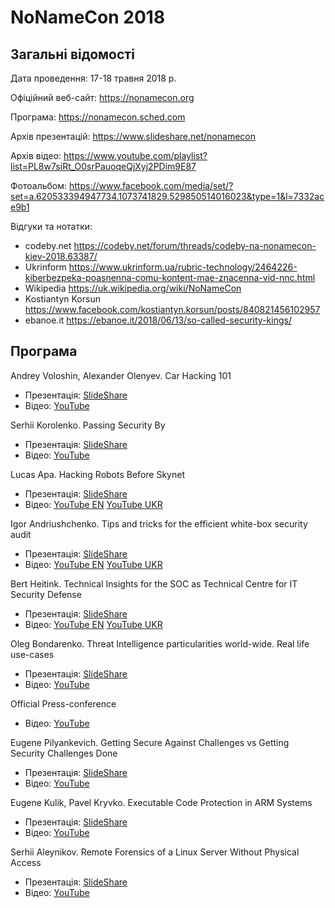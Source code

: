 # NoNameCon 2018

## Загальні відомості

Дата проведення: 17-18 травня 2018 р.

Офіційний веб-сайт: https://nonamecon.org

Програма: https://nonamecon.sched.com

Архів презентацій: https://www.slideshare.net/nonamecon

Архів відео: https://www.youtube.com/playlist?list=PL8w7siRt_O0srPauoqeQjXyj2PDim9E87

Фотоальбом: https://www.facebook.com/media/set/?set=a.620533394947734.1073741829.529850514016023&type=1&l=7332ace9b1

Відгуки та нотатки:
- codeby.net https://codeby.net/forum/threads/codeby-na-nonamecon-kiev-2018.63387/
- Ukrinform https://www.ukrinform.ua/rubric-technology/2464226-kiberbezpeka-poasnenna-comu-kontent-mae-znacenna-vid-nnc.html
- Wikipedia https://uk.wikipedia.org/wiki/NoNameCon
- Kostiantyn Korsun https://www.facebook.com/kostiantyn.korsun/posts/840821456102957
- ebanoe.it https://ebanoe.it/2018/06/13/so-called-security-kings/

## Програма

Andrey Voloshin, Alexander Olenyev. Car Hacking 101
- Презентація: [SlideShare](https://www.slideshare.net/nonamecon/alexander-olenyev-andrey-voloshin-car-hacking-101-by-nonamecon)
- Відео: [YouTube](https://www.youtube.com/watch?v=VnRlH3aHlIo&index=2&t=0s&list=PL8w7siRt_O0srPauoqeQjXyj2PDim9E87)

Serhii Korolenko. Passing Security By
- Презентація: [SlideShare](https://www.slideshare.net/nonamecon/serhii-korolenko-passing-security-by)
- Відео: [YouTube](https://www.youtube.com/watch?v=rDOYUCy9phA&index=2&list=PL8w7siRt_O0srPauoqeQjXyj2PDim9E87)

Lucas Apa. Hacking Robots Before Skynet
- Презентація: [SlideShare](https://www.slideshare.net/nonamecon/lukas-apa-hacking-robots-before-skynet)
- Відео: [YouTube EN](https://www.youtube.com/watch?v=N3qd6PMzjbU&index=3&list=PL8w7siRt_O0srPauoqeQjXyj2PDim9E87)
[YouTube UKR](https://www.youtube.com/watch?v=n5dVezNNxic&list=PL8w7siRt_O0srPauoqeQjXyj2PDim9E87&index=4)

Igor Andriushchenko. Tips and tricks for the efficient white-box security audit
- Презентація: [SlideShare](https://www.slideshare.net/nonamecon/igorandriushchenko-tips-and-tricks-for-the-efficient-whitebox-security-audit-from-blue-and-red-team-perspective)
- Відео: [YouTube EN](https://www.youtube.com/watch?v=O6DSi7Dt8so&index=5&list=PL8w7siRt_O0srPauoqeQjXyj2PDim9E87)
[YouTube UKR](https://www.youtube.com/watch?v=aNs7BcYiE-E&list=PL8w7siRt_O0srPauoqeQjXyj2PDim9E87&index=6)

Bert Heitink. Technical Insights for the SOC as Technical Centre for IT Security Defense
- Презентація: [SlideShare](https://www.slideshare.net/nonamecon/bert-heitink-technical-insights-for-the-soc-as-technical-centre-for-it-security-defense)
- Відео: [YouTube EN](https://www.youtube.com/watch?v=4ZiUQ4oAZS0&index=7&list=PL8w7siRt_O0srPauoqeQjXyj2PDim9E87)
[YouTube UKR](https://www.youtube.com/watch?v=f0uSVX44DQU&index=8&list=PL8w7siRt_O0srPauoqeQjXyj2PDim9E87)

Oleg Bondarenko. Threat Intelligence particularities world-wide. Real life use-cases
- Презентація: [SlideShare](https://www.slideshare.net/nonamecon/oleg-bondarenko-threat-intelligence-particularities-worldwide-real-life-usecases)
- Відео: [YouTube](https://www.youtube.com/watch?v=_Afn6AAdcWs&list=PL8w7siRt_O0srPauoqeQjXyj2PDim9E87&index=9)

Official Press-conference
- Відео: [YouTube](https://www.youtube.com/watch?v=wX45d4RiAlg&list=PL8w7siRt_O0srPauoqeQjXyj2PDim9E87&index=10)

Eugene Pilyankevich. Getting Secure Against Challenges vs Getting Security Challenges Done
- Презентація: [SlideShare](https://www.slideshare.net/nonamecon/eugene-pilyankevich-getting-secure-against-challenges-or-getting-security-challenges-done)
- Відео: [YouTube](https://www.youtube.com/watch?v=k4jKZ8dUL6M&list=PL8w7siRt_O0srPauoqeQjXyj2PDim9E87&index=11)

Eugene Kulik, Pavel Kryvko. Executable Code Protection in ARM Systems
- Презентація: [SlideShare](https://www.slideshare.net/nonamecon/eugene-kulik-pavel-kryvko-executable-code-protection-in-arm-systems)
- Відео: [YouTube](https://www.youtube.com/watch?v=3yM5_KyPHr4&index=12&list=PL8w7siRt_O0srPauoqeQjXyj2PDim9E87)

Serhii Aleynikov. Remote Forensics of a Linux Server Without Physical Access
- Презентація: [SlideShare](https://www.slideshare.net/nonamecon/serhii-aleynikov-remote-forensics-of-a-linux-server-without-physical-access)
- Відео: [YouTube](https://www.youtube.com/watch?v=reu3mBa7lw0&list=PL8w7siRt_O0srPauoqeQjXyj2PDim9E87&index=13)
